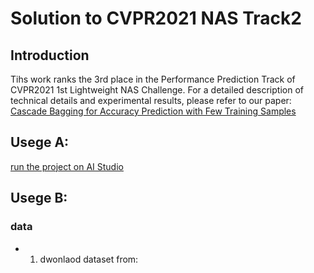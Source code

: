 # Solution to CVPR2021 NAS Track2

## Introduction
Tihs work ranks the 3rd place in the Performance Prediction Track of CVPR2021 1st Lightweight NAS Challenge.
For a detailed description of technical details and experimental results, please refer to our paper:
[Cascade Bagging for Accuracy Prediction with Few Training Samples](https://arxiv.org/)


## Usege A:
[run the project on AI Studio ](https://aistudio.baidu.com/aistudio/projectdetail/1968445) 

## Usege B:
### data
* 1. dwonlaod dataset from:
